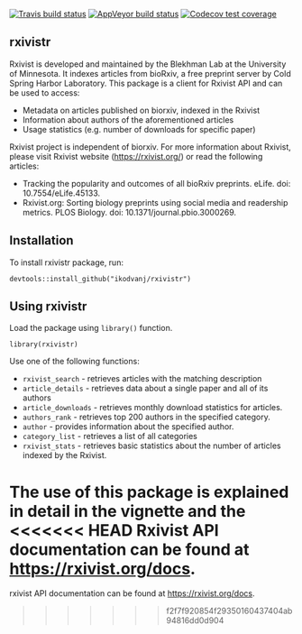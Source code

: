 
<!-- README.md is generated from README.Rmd. Please edit that file -->

<!-- badges: start -->

[![Travis build
status](https://travis-ci.com/ikodvanj/rxivistr.svg?branch=master)](https://travis-ci.com/ikodvanj/rxivistr)
[![AppVeyor build
status](https://ci.appveyor.com/api/projects/status/github/ikodvanj/rxivistr?branch=master&svg=true)](https://ci.appveyor.com/project/ikodvanj/rxivistr)
[![Codecov test
coverage](https://codecov.io/gh/ikodvanj/rxivistr/branch/master/graph/badge.svg)](https://codecov.io/gh/ikodvanj/rxivistr?branch=master)
<!-- badges: end -->

## rxivistr

Rxivist is developed and maintained by the Blekhman Lab at the
University of Minnesota. It indexes articles from bioRxiv, a free
preprint server by Cold Spring Harbor Laboratory. This package is a
client for Rxivist API and can be used to access:

  - Metadata on articles published on biorxiv, indexed in the Rxivist
  - Information about authors of the aforementioned articles
  - Usage statistics (e.g. number of downloads for specific paper)

Rxivist project is independent of biorxiv. For more information about
Rxivist, please visit Rxivist website (<https://rxivist.org/>) or read
the following articles:

  - Tracking the popularity and outcomes of all bioRxiv preprints.
    eLife. doi: 10.7554/eLife.45133.
  - Rxivist.org: Sorting biology preprints using social media and
    readership metrics. PLOS Biology. doi: 10.1371/journal.pbio.3000269.

## Installation

To install rxivistr package, run:

    devtools::install_github("ikodvanj/rxivistr")

## Using rxivistr

Load the package using `library()` function.

    library(rxivistr)

Use one of the following functions:

  - `rxivist_search` - retrieves articles with the matching description
  - `article_details` - retrieves data about a single paper and all of
    its authors
  - `article_downloads` - retrieves monthly download statistics for
    articles.
  - `authors_rank` - retrieves top 200 authors in the specified
    category.
  - `author` - provides information about the specified author.
  - `category_list` - retrieves a list of all categories
  - `rxivist_stats` - retrieves basic statistics about the number of
    articles indexed by the Rxivist.

The use of this package is explained in detail in the vignette and the
<<<<<<< HEAD
Rxivist API documentation can be found at <https://rxivist.org/docs>.
=======
rxivist API documentation can be found at <https://rxivist.org/docs>.
>>>>>>> f2f7f920854f29350160437404ab94816dd0d904
